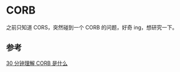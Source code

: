 # CORB

之前只知道 CORS，突然碰到一个 CORB 的问题，好奇 ing，想研究一下。

## 参考

[30 分钟理解 CORB 是什么](https://www.cnblogs.com/oneasdf/p/9525490.html)
